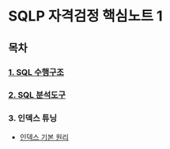 # SQLP 자격검정 핵심노트 1

## 목차

### [1. SQL 수행구조](./1%20SQL%20수행구조/1.%20SQL%20수행구조.md)

### [2. SQL 분석도구](./2.%20SQL%20분석도구/2.%20SQL%20분석도구%20.md)

### 3. 인덱스 튜닝

-   [인덱스 기본 원리](./3.%20인덱스%20튜닝/1.%20인덱스%20기본%20원리.md)
